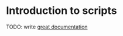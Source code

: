 # Introduction to scripts

TODO: write [great documentation](http://jacobian.org/writing/what-to-write/)
